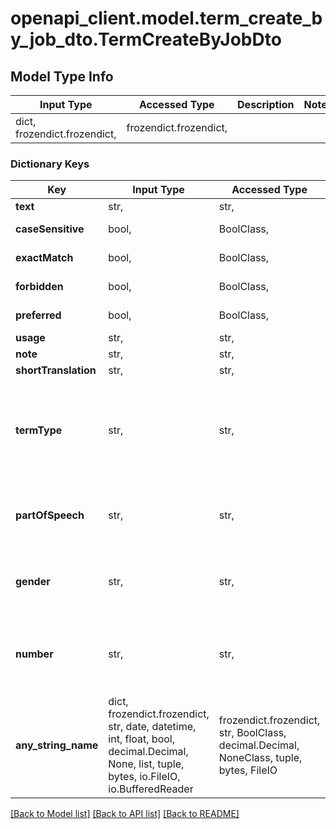# openapi_client.model.term_create_by_job_dto.TermCreateByJobDto

## Model Type Info
Input Type | Accessed Type | Description | Notes
------------ | ------------- | ------------- | -------------
dict, frozendict.frozendict,  | frozendict.frozendict,  |  | 

### Dictionary Keys
Key | Input Type | Accessed Type | Description | Notes
------------ | ------------- | ------------- | ------------- | -------------
**text** | str,  | str,  |  | 
**caseSensitive** | bool,  | BoolClass,  | Default: false | [optional] 
**exactMatch** | bool,  | BoolClass,  | Default: false | [optional] 
**forbidden** | bool,  | BoolClass,  | Default: false | [optional] 
**preferred** | bool,  | BoolClass,  | Default: false | [optional] 
**usage** | str,  | str,  |  | [optional] 
**note** | str,  | str,  |  | [optional] 
**shortTranslation** | str,  | str,  |  | [optional] 
**termType** | str,  | str,  |  | [optional] must be one of ["FULL_FORM", "SHORT_FORM", "ACRONYM", "ABBREVIATION", "PHRASE", "VARIANT", ] 
**partOfSpeech** | str,  | str,  |  | [optional] must be one of ["ADJECTIVE", "NOUN", "VERB", "ADVERB", ] 
**gender** | str,  | str,  |  | [optional] must be one of ["MASCULINE", "FEMININE", "NEUTRAL", ] 
**number** | str,  | str,  |  | [optional] must be one of ["SINGULAR", "PLURAL", "UNCOUNTABLE", ] 
**any_string_name** | dict, frozendict.frozendict, str, date, datetime, int, float, bool, decimal.Decimal, None, list, tuple, bytes, io.FileIO, io.BufferedReader | frozendict.frozendict, str, BoolClass, decimal.Decimal, NoneClass, tuple, bytes, FileIO | any string name can be used but the value must be the correct type | [optional]

[[Back to Model list]](../../README.md#documentation-for-models) [[Back to API list]](../../README.md#documentation-for-api-endpoints) [[Back to README]](../../README.md)

